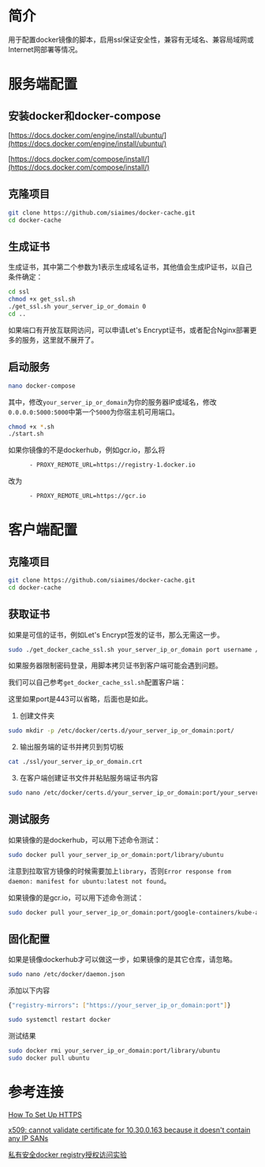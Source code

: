 # 简介

用于配置docker镜像的脚本，启用ssl保证安全性，兼容有无域名、兼容局域网或Internet网部署等情况。

# 服务端配置

## 安装docker和docker-compose

[https://docs.docker.com/engine/install/ubuntu/](https://docs.docker.com/engine/install/ubuntu/)

[https://docs.docker.com/compose/install/](https://docs.docker.com/compose/install/)

## 克隆项目

```bash
git clone https://github.com/siaimes/docker-cache.git
cd docker-cache
```

## 生成证书

生成证书，其中第二个参数为1表示生成域名证书，其他值会生成IP证书，以自己条件确定：

```bash
cd ssl
chmod +x get_ssl.sh
./get_ssl.sh your_server_ip_or_domain 0
cd ..
```

如果端口有开放互联网访问，可以申请Let's Encrypt证书，或者配合Nginx部署更多的服务，这里就不展开了。

## 启动服务

```bash
nano docker-compose
```

其中，修改`your_server_ip_or_domain`为你的服务器IP或域名，修改`0.0.0.0:5000:5000`中第一个`5000`为你宿主机可用端口。

```bash
chmod +x *.sh
./start.sh
```

如果你镜像的不是dockerhub，例如gcr.io，那么将
```bash
      - PROXY_REMOTE_URL=https://registry-1.docker.io
```
改为
```bash
      - PROXY_REMOTE_URL=https://gcr.io
```

# 客户端配置

## 克隆项目

```bash
git clone https://github.com/siaimes/docker-cache.git
cd docker-cache
```

## 获取证书

如果是可信的证书，例如Let's Encrypt签发的证书，那么无需这一步。

```bash
sudo ./get_docker_cache_ssl.sh your_server_ip_or_domain port username /path/to/ssl
```

如果服务器限制密码登录，用脚本拷贝证书到客户端可能会遇到问题。

我们可以自己参考`get_docker_cache_ssl.sh`配置客户端：

这里如果port是443可以省略，后面也是如此。

1. 创建文件夹

```bash
sudo mkdir -p /etc/docker/certs.d/your_server_ip_or_domain:port/
```

2. 输出服务端的证书并拷贝到剪切板

```bash
cat ./ssl/your_server_ip_or_domain.crt
```

3. 在客户端创建证书文件并粘贴服务端证书内容

```bash
sudo nano /etc/docker/certs.d/your_server_ip_or_domain:port/your_server_ip_or_domain.crt
```

## 测试服务

如果镜像的是dockerhub，可以用下述命令测试：

```bash
sudo docker pull your_server_ip_or_domain:port/library/ubuntu
```

注意到拉取官方镜像的时候需要加上`library`，否则`Error response from daemon: manifest for ubuntu:latest not found`。

如果镜像的是gcr.io，可以用下述命令测试：

```bash
sudo docker pull your_server_ip_or_domain:port/google-containers/kube-apiserver:v1.15.11
```

## 固化配置

如果是镜像dockerhub才可以做这一步，如果镜像的是其它仓库，请忽略。

```bash
sudo nano /etc/docker/daemon.json
```

添加以下内容

```bash
{"registry-mirrors": ["https://your_server_ip_or_domain:port"]}
```

```bash
sudo systemctl restart docker
```

测试结果

```bash
sudo docker rmi your_server_ip_or_domain:port/library/ubuntu
sudo docker pull ubuntu
```

# 参考连接

[How To Set Up HTTPS](https://openpai.readthedocs.io/en/latest/manual/cluster-admin/basic-management-operations.html)

[x509: cannot validate certificate for 10.30.0.163 because it doesn't contain any IP SANs](https://blog.csdn.net/min19900718/article/details/87920254)

[私有安全docker registry授权访问实验](https://www.huaweicloud.com/articles/5fa5f84d8308590fcaa949d5dd5d9a04.html)